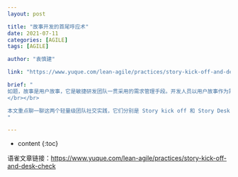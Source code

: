 ```yaml
---
layout: post

title: "故事开发的首尾呼应术"
date: 2021-07-11
categories: [AGILE]
tags: [AGILE]

author: "袁慎建"

link: "https://www.yuque.com/lean-agile/practices/story-kick-off-and-desk-check"

brief: "
如题，故事是用户故事，它是敏捷研发团队一贯采用的需求管理手段。开发人员以用户故事作为需求功能开发的单元，在开始开发用户故事前和完成用户故事开发后，一头一尾，通过两个非常轻量级的实践来形成首尾呼应，能够大大提升工作产出的价值，减少返工的风险和浪费。
</br></br>

本文重点聊一聊这两个轻量级团队社交实践，它们分别是 Story kick off 和 Story Desk check，中文通常被翻译成开卡和验卡，卡指的是用户故事卡。
"

---
```


* content
{:toc}


语雀文章链接：<https://www.yuque.com/lean-agile/practices/story-kick-off-and-desk-check>
